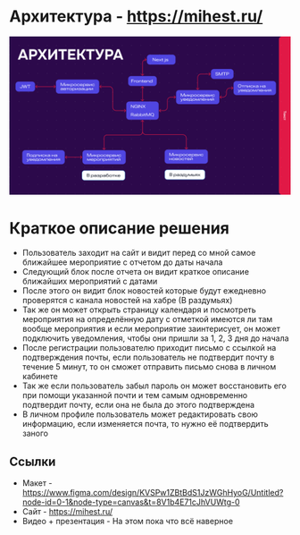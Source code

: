 # Архитектура - https://mihest.ru/
![Диаграмма](arch.png)

# Краткое описание решения
- Пользователь заходит на сайт и видит перед со мной самое ближайшее мероприятие с отчетом до даты начала
- Следующий блок после отчета он видит краткое описание ближайших мероприятий с датами
- После этого он видит блок новостей которые будут ежедневно проверятся с канала новостей на хабре (В раздумьях)
- Так же он может открыть страницу календаря и посмотреть мероприятия на определённую дату с отметкой имеются ли там вообще мероприятия и если мероприятие заинтерисует, он может подключить уведомления, чтобы они пришли за 1, 2, 3 дня до начала
- После регистрации пользователю приходит письмо с ссылкой на подтверждения почты, если пользователь не подтвердит почту в течение 5 минут, то он сможет отправить письмо снова в личном кабинете
- Так же если пользователь забыл пароль он может восстановить его при помощи указанной почти и тем самым одновременно подтвердит почту, если она не была до этого подтверждена
- В личном профиле пользователь может редактировать свою информацию, если изменяется почта, то нужно её подтвердить заного


## Ссылки
- Макет - https://www.figma.com/design/KVSPw1ZBtBdS1JzWGhHyoG/Untitled?node-id=0-1&node-type=canvas&t=8V1b4E71cJhVUWtg-0
- Сайт - https://mihest.ru/
- Видео + презентация - 
На этом пока что всё наверное

